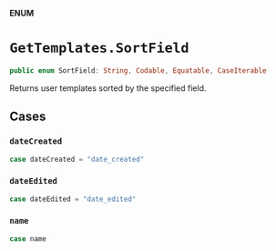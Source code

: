 **ENUM**

# `GetTemplates.SortField`

```swift
public enum SortField: String, Codable, Equatable, CaseIterable
```

Returns user templates sorted by the specified field.

## Cases
### `dateCreated`

```swift
case dateCreated = "date_created"
```

### `dateEdited`

```swift
case dateEdited = "date_edited"
```

### `name`

```swift
case name
```
